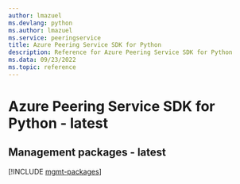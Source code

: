 ```yaml
---
author: lmazuel
ms.devlang: python
ms.author: lmazuel
ms.service: peeringservice
title: Azure Peering Service SDK for Python
description: Reference for Azure Peering Service SDK for Python
ms.data: 09/23/2022
ms.topic: reference
---
```

# Azure Peering Service SDK for Python - latest

## Management packages - latest
[!INCLUDE [mgmt-packages](peering-service-mgmt-index.md)]